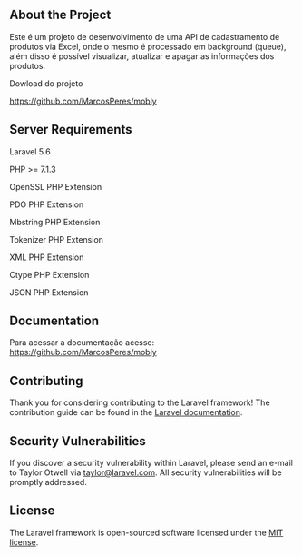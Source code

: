 
## About the Project

Este é um projeto de desenvolvimento de uma API de cadastramento de produtos via Excel, onde o mesmo é processado em background (queue), além disso é possível visualizar, atualizar e apagar as informações dos produtos.

Dowload do projeto

https://github.com/MarcosPeres/mobly

## Server Requirements

Laravel 5.6

PHP >= 7.1.3

OpenSSL PHP Extension

PDO PHP Extension

Mbstring PHP Extension

Tokenizer PHP Extension

XML PHP Extension

Ctype PHP Extension

JSON PHP Extension

## Documentation

Para acessar a documentação acesse: https://github.com/MarcosPeres/mobly


## Contributing

Thank you for considering contributing to the Laravel framework! The contribution guide can be found in the [Laravel documentation](https://laravel.com/docs/contributions).

## Security Vulnerabilities

If you discover a security vulnerability within Laravel, please send an e-mail to Taylor Otwell via [taylor@laravel.com](mailto:taylor@laravel.com). All security vulnerabilities will be promptly addressed.

## License

The Laravel framework is open-sourced software licensed under the [MIT license](https://opensource.org/licenses/MIT).
